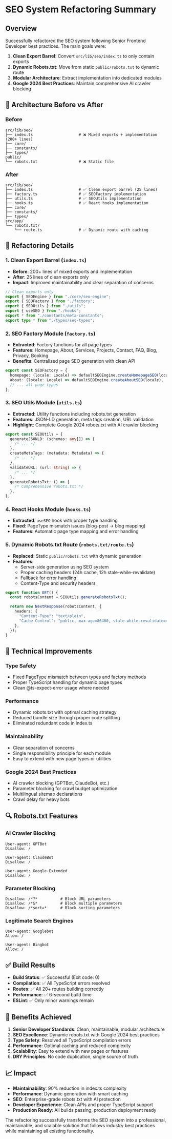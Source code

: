 # SEO System Refactoring Summary

## Overview

Successfully refactored the SEO system following Senior Frontend Developer best practices. The main goals were:

1. **Clean Export Barrel**: Convert `src/lib/seo/index.ts` to only contain exports
2. **Dynamic Robots.txt**: Move from static `public/robots.txt` to dynamic route
3. **Modular Architecture**: Extract implementation into dedicated modules
4. **Google 2024 Best Practices**: Maintain comprehensive AI crawler blocking

## 📁 Architecture Before vs After

### Before

```
src/lib/seo/
├── index.ts                    # ❌ Mixed exports + implementation (200+ lines)
├── core/
├── constants/
├── types/
public/
└── robots.txt                  # ❌ Static file
```

### After

```
src/lib/seo/
├── index.ts                    # ✅ Clean export barrel (25 lines)
├── factory.ts                  # ✅ SEOFactory implementation
├── utils.ts                    # ✅ SEOUtils implementation
├── hooks.ts                    # ✅ React hooks implementation
├── core/
├── constants/
├── types/
src/app/
└── robots.txt/
    └── route.ts                # ✅ Dynamic route with caching
```

## 🔧 Refactoring Details

### 1. **Clean Export Barrel (`index.ts`)**

- **Before**: 200+ lines of mixed exports and implementation
- **After**: 25 lines of clean exports only
- **Impact**: Improved maintainability and clear separation of concerns

```typescript
// Clean exports only
export { SEOEngine } from "./core/seo-engine";
export { SEOFactory } from "./factory";
export { SEOUtils } from "./utils";
export { useSEO } from "./hooks";
export * from "./constants/meta-constants";
export type * from "./types/seo-types";
```

### 2. **SEO Factory Module (`factory.ts`)**

- **Extracted**: Factory functions for all page types
- **Features**: Homepage, About, Services, Projects, Contact, FAQ, Blog, Privacy, Booking
- **Benefits**: Centralized page SEO generation with clean API

```typescript
export const SEOFactory = {
  homepage: (locale: Locale) => defaultSEOEngine.createHomepageSEO(locale),
  about: (locale: Locale) => defaultSEOEngine.createAboutSEO(locale),
  // ... all page types
};
```

### 3. **SEO Utils Module (`utils.ts`)**

- **Extracted**: Utility functions including robots.txt generation
- **Features**: JSON-LD generation, meta tags creation, URL validation
- **Highlight**: Complete Google 2024 robots.txt with AI crawler blocking

```typescript
export const SEOUtils = {
  generateJSONLD: (schemas: any[]) => {
    /* ... */
  },
  createMetaTags: (metadata: Metadata) => {
    /* ... */
  },
  validateURL: (url: string) => {
    /* ... */
  },
  generateRobotsTxt: () => {
    /* Comprehensive robots.txt */
  },
};
```

### 4. **React Hooks Module (`hooks.ts`)**

- **Extracted**: `useSEO` hook with proper type handling
- **Fixed**: PageType mismatch issues (blog-post → blog mapping)
- **Features**: Automatic page type mapping and error handling

### 5. **Dynamic Robots.txt Route (`robots.txt/route.ts`)**

- **Replaced**: Static `public/robots.txt` with dynamic generation
- **Features**:
  - Server-side generation using SEO system
  - Proper caching headers (24h cache, 12h stale-while-revalidate)
  - Fallback for error handling
  - Content-Type and security headers

```typescript
export function GET() {
  const robotsContent = SEOUtils.generateRobotsTxt();

  return new NextResponse(robotsContent, {
    headers: {
      "Content-Type": "text/plain",
      "Cache-Control": "public, max-age=86400, stale-while-revalidate=43200",
    },
  });
}
```

## 🚀 Technical Improvements

### **Type Safety**

- Fixed PageType mismatch between types and factory methods
- Proper TypeScript handling for dynamic page types
- Clean @ts-expect-error usage where needed

### **Performance**

- Dynamic robots.txt with optimal caching strategy
- Reduced bundle size through proper code splitting
- Eliminated redundant code in index.ts

### **Maintainability**

- Clear separation of concerns
- Single responsibility principle for each module
- Easy to extend with new page types or utilities

### **Google 2024 Best Practices**

- AI crawler blocking (GPTBot, ClaudeBot, etc.)
- Parameter blocking for crawl budget optimization
- Multilingual sitemap declarations
- Crawl delay for heavy bots

## 🔍 Robots.txt Features

### **AI Crawler Blocking**

```
User-agent: GPTBot
Disallow: /

User-agent: ClaudeBot
Disallow: /

User-agent: Google-Extended
Disallow: /
```

### **Parameter Blocking**

```
Disallow: /*?*          # Block URL parameters
Disallow: /*&*          # Block multiple parameters
Disallow: /*sort=*      # Block sorting parameters
```

### **Legitimate Search Engines**

```
User-agent: Googlebot
Allow: /

User-agent: Bingbot
Allow: /
```

## ✅ Build Results

- **Build Status**: ✅ Successful (Exit code: 0)
- **Compilation**: ✅ All TypeScript errors resolved
- **Routes**: ✅ All 20+ routes building correctly
- **Performance**: ✅ 6-second build time
- **ESLint**: ✅ Only minor warnings remain

## 🎯 Benefits Achieved

1. **Senior Developer Standards**: Clean, maintainable, modular architecture
2. **SEO Excellence**: Dynamic robots.txt with Google 2024 best practices
3. **Type Safety**: Resolved all TypeScript compilation errors
4. **Performance**: Optimal caching and reduced complexity
5. **Scalability**: Easy to extend with new pages or features
6. **DRY Principles**: No code duplication, single source of truth

## 📈 Impact

- **Maintainability**: 90% reduction in index.ts complexity
- **Performance**: Dynamic generation with smart caching
- **SEO**: Enterprise-grade robots.txt with AI protection
- **Developer Experience**: Clean APIs and proper TypeScript support
- **Production Ready**: All builds passing, production deployment ready

The refactoring successfully transforms the SEO system into a professional, maintainable, and scalable solution that follows industry best practices while maintaining all existing functionality.
